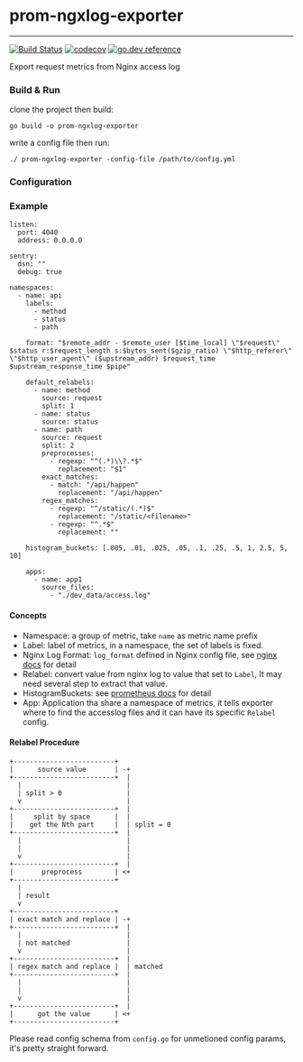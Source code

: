 # prom-ngxlog-exporter
----------

[![Build Status](https://travis-ci.com/euclidr/prom-ngxlog-exporter.svg?branch=master)](https://travis-ci.com/euclidr/prom-ngxlog-exporter)
[![codecov](https://codecov.io/gh/euclidr/prom-ngxlog-exporter/branch/master/graph/badge.svg)](https://codecov.io/gh/euclidr/prom-ngxlog-exporter)
[![go.dev reference](https://img.shields.io/badge/go.dev-reference-007d9c?logo=go&logoColor=white&style=flat-square)](https://pkg.go.dev/github.com/euclidr/prom-ngxlog-exporter)

Export request metrics from Nginx access log

### Build & Run

clone the project then build:

```
go build -o prom-ngxlog-exporter
```

write a config file then run:

```
./ prom-ngxlog-exporter -config-file /path/to/config.yml
```

### Configuration

### Example

```
listen:
  port: 4040
  address: 0.0.0.0

sentry:
  dsn: ""
  debug: true

namespaces:
  - name: api
    labels:
      - method
      - status
      - path

    format: "$remote_addr - $remote_user [$time_local] \"$request\" $status r:$request_length s:$bytes_sent($gzip_ratio) \"$http_referer\" \"$http_user_agent\" ($upstream_addr) $request_time $upstream_response_time $pipe"

    default_relabels:
      - name: method
        source: request
        split: 1
      - name: status
        source: status
      - name: path
        source: request
        split: 2
        preprocesses:
          - regexp: "^(.*)\\?.*$"
            replacement: "$1"
        exact_matches:
          - match: "/api/happen"
            replacement: "/api/happen"
        regex_matches:
          - regexp: "^/static/(.*)$"
            replacement: "/static/<filename>"
          - regexp: "^.*$"
            replacement: ""

    histogram_buckets: [.005, .01, .025, .05, .1, .25, .5, 1, 2.5, 5, 10]

    apps:
      - name: app1
        source_files:
          - "./dev_data/access.log"
```

#### Concepts

* Namespace: a group of metric, take `name` as metric name prefix
* Label: label of metrics, in a namespace, the set of labels is fixed.
* Nginx Log Format: `log_format` defined in Nginx config file, see [nginx docs](https://docs.nginx.com/nginx/admin-guide/monitoring/logging/#setting-up-the-access-log) for detail
* Relabel: convert value from nginx log to value that set to `Label`, It may need several step to extract that value.
* HistogramBuckets: see [prometheus docs](https://prometheus.io/docs/concepts/metric_types/#histogram) for detail
* App: Application tha share a namespace of metrics, it tells exporter where to find the accesslog files and it can have its specific `Relabel` config.

#### Relabel Procedure

```
+-------------------------+
|      source value       | -+
+-------------------------+  |
  |                          |
  | split > 0                |
  v                          |
+-------------------------+  |
|     split by space      |  |
|    get the Nth part     |  | split = 0
+-------------------------+  |
  |                          |
  |                          |
  v                          |
+-------------------------+  |
|       preprocess        | <+
+-------------------------+
  |
  | result
  v
+-------------------------+
| exact match and replace | -+
+-------------------------+  |
  |                          |
  | not matched              |
  v                          |
+-------------------------+  |
| regex match and replace |  | matched
+-------------------------+  |
  |                          |
  |                          |
  v                          |
+-------------------------+  |
|      got the value      | <+
+-------------------------+
```

Please read config schema from `config.go` for unmetioned config params, it's pretty straight forward.

